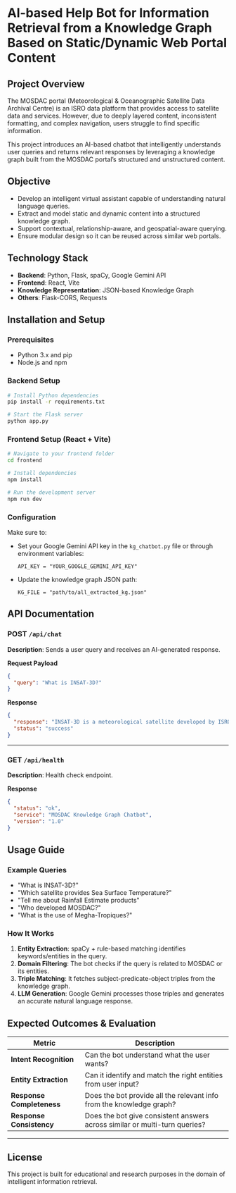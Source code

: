 # AI-based Help Bot for Information Retrieval from a Knowledge Graph Based on Static/Dynamic Web Portal Content

## Project Overview
The MOSDAC portal (Meteorological & Oceanographic Satellite Data Archival Centre) is an ISRO data platform that provides access to satellite data and services. However, due to deeply layered content, inconsistent formatting, and complex navigation, users struggle to find specific information.

This project introduces an AI-based chatbot that intelligently understands user queries and returns relevant responses by leveraging a knowledge graph built from the MOSDAC portal’s structured and unstructured content.

## Objective
- Develop an intelligent virtual assistant capable of understanding natural language queries.
- Extract and model static and dynamic content into a structured knowledge graph.
- Support contextual, relationship-aware, and geospatial-aware querying.
- Ensure modular design so it can be reused across similar web portals.

## Technology Stack
- **Backend**: Python, Flask, spaCy, Google Gemini API
- **Frontend**: React, Vite
- **Knowledge Representation**: JSON-based Knowledge Graph
- **Others**: Flask-CORS, Requests

## Installation and Setup

### Prerequisites
- Python 3.x and pip
- Node.js and npm

### Backend Setup
```bash
# Install Python dependencies
pip install -r requirements.txt

# Start the Flask server
python app.py
```

### Frontend Setup (React + Vite)
```bash
# Navigate to your frontend folder
cd frontend

# Install dependencies
npm install

# Run the development server
npm run dev
```

### Configuration
Make sure to:
- Set your Google Gemini API key in the `kg_chatbot.py` file or through environment variables:
  ```
  API_KEY = "YOUR_GOOGLE_GEMINI_API_KEY"
  ```
- Update the knowledge graph JSON path:
  ```
  KG_FILE = "path/to/all_extracted_kg.json"
  ```

## API Documentation

### POST `/api/chat`
**Description**: Sends a user query and receives an AI-generated response.

**Request Payload**
```json
{
  "query": "What is INSAT-3D?"
}
```

**Response**
```json
{
  "response": "INSAT-3D is a meteorological satellite developed by ISRO...",
  "status": "success"
}
```

---

### GET `/api/health`
**Description**: Health check endpoint.

**Response**
```json
{
  "status": "ok",
  "service": "MOSDAC Knowledge Graph Chatbot",
  "version": "1.0"
}
```

## Usage Guide

### Example Queries
- "What is INSAT-3D?"
- "Which satellite provides Sea Surface Temperature?"
- "Tell me about Rainfall Estimate products"
- "Who developed MOSDAC?"
- "What is the use of Megha-Tropiques?"

### How It Works
1. **Entity Extraction**: spaCy + rule-based matching identifies keywords/entities in the query.
2. **Domain Filtering**: The bot checks if the query is related to MOSDAC or its entities.
3. **Triple Matching**: It fetches subject-predicate-object triples from the knowledge graph.
4. **LLM Generation**: Google Gemini processes those triples and generates an accurate natural language response.

## Expected Outcomes & Evaluation

| Metric                    | Description                                                                 |
|--------------------------|-----------------------------------------------------------------------------|
| **Intent Recognition**    | Can the bot understand what the user wants?                                |
| **Entity Extraction**     | Can it identify and match the right entities from user input?              |
| **Response Completeness** | Does the bot provide all the relevant info from the knowledge graph?       |
| **Response Consistency**  | Does the bot give consistent answers across similar or multi-turn queries? |

---

## License
This project is built for educational and research purposes in the domain of intelligent information retrieval.
